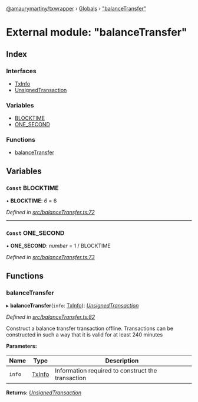 [@amaurymartiny/txwrapper](../README.md) › [Globals](../globals.md) › ["balanceTransfer"](_balancetransfer_.md)

# External module: "balanceTransfer"

## Index

### Interfaces

* [TxInfo](../interfaces/_balancetransfer_.txinfo.md)
* [UnsignedTransaction](../interfaces/_balancetransfer_.unsignedtransaction.md)

### Variables

* [BLOCKTIME](_balancetransfer_.md#const-blocktime)
* [ONE_SECOND](_balancetransfer_.md#const-one_second)

### Functions

* [balanceTransfer](_balancetransfer_.md#balancetransfer)

## Variables

### `Const` BLOCKTIME

• **BLOCKTIME**: *6* = 6

*Defined in [src/balanceTransfer.ts:72](https://github.com/amaurymartiny/polkadotjs-wrapper/blob/9e2988f/src/balanceTransfer.ts#L72)*

___

### `Const` ONE_SECOND

• **ONE_SECOND**: *number* =  1 / BLOCKTIME

*Defined in [src/balanceTransfer.ts:73](https://github.com/amaurymartiny/polkadotjs-wrapper/blob/9e2988f/src/balanceTransfer.ts#L73)*

## Functions

###  balanceTransfer

▸ **balanceTransfer**(`info`: [TxInfo](../interfaces/_balancetransfer_.txinfo.md)): *[UnsignedTransaction](../interfaces/_balancetransfer_.unsignedtransaction.md)*

*Defined in [src/balanceTransfer.ts:82](https://github.com/amaurymartiny/polkadotjs-wrapper/blob/9e2988f/src/balanceTransfer.ts#L82)*

Construct a balance transfer transaction offline. Transactions can be
constructed in such a way that it is valid for at least 240 minutes

**Parameters:**

Name | Type | Description |
------ | ------ | ------ |
`info` | [TxInfo](../interfaces/_balancetransfer_.txinfo.md) | Information required to construct the transaction |

**Returns:** *[UnsignedTransaction](../interfaces/_balancetransfer_.unsignedtransaction.md)*
